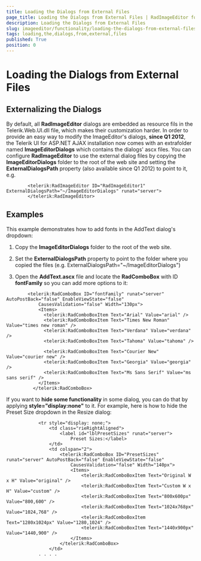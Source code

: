 ```yaml
---
title: Loading the Dialogs from External Files
page_title: Loading the Dialogs from External Files | RadImageEditor for ASP.NET AJAX Documentation
description: Loading the Dialogs from External Files
slug: imageeditor/functionality/loading-the-dialogs-from-external-files
tags: loading,the,dialogs,from,external,files
published: True
position: 0
---
```


# Loading the Dialogs from External Files



## Externalizing the Dialogs

By default, all **RadImageEditor** dialogs are embedded as resource fils in the Telerik.Web.UI.dll file, which makes their customization harder. In order to provide an easy way to modify the ImageEditor's dialogs, **since Q1 2012**, the Telerik UI for ASP.NET AJAX installation now comes with an extrafolder named **ImageEditorDialogs** which contains the dialogs' ascx files. You can configure **RadImageEditor** to use the external dialog files by copying the **ImageEditorDialogs** folder to the root of the web site and setting the **ExternalDialogsPath** property (also available since Q1 2012) to point to it, e.g.

````ASPNET
	    <telerik:RadImageEditor ID="RadImageEditor1" ExternalDialogsPath="~/ImageEditorDialogs" runat="server">
	    </telerik:RadImageEditor>
````



## Examples

This example demonstrates how to add fonts in the AddText dialog's dropdown:

1. Copy the **ImageEditorDialogs** folder to the root of the web site.

1. Set the **ExternalDialogsPath** property to point to the folder where you copied the files (e.g. ExternalDialogsPath="~/ImageEditorDialogs")

1. Open the **AddText.ascx** file and locate the **RadComboBox** with ID **fontFamily** so you can add more options to it:

````ASPNET
	    <telerik:RadComboBox ID="fontFamily" runat="server" AutoPostBack="false" EnableViewState="false"
	        CausesValidation="false" Width="130px">
	        <Items>
	          <telerik:RadComboBoxItem Text="Arial" Value="arial" />
	          <telerik:RadComboBoxItem Text="Times New Roman" Value="times new roman" />
	          <telerik:RadComboBoxItem Text="Verdana" Value="verdana" />
	          <telerik:RadComboBoxItem Text="Tahoma" Value="tahoma" />
	
	          <telerik:RadComboBoxItem Text="Courier New" Value="courier new" />
	          <telerik:RadComboBoxItem Text="Georgia" Value="georgia" />
	          <telerik:RadComboBoxItem Text="Ms Sans Serif" Value="ms sans serif" />
	        </Items>
	      </telerik:RadComboBox>
````





If you want to **hide some functionality** in some dialog, you can do that by applying **style="display:none"** to it. For example, here is how to hide the Preset Size dropdown in the Resize dialog:

````ASPNET
	        <tr style="display: none;">
	            <td class="rieRightAligned">
	                <label id="lblPresetSizes" runat="server">
	                    Preset Sizes:</label>
	            </td>
	            <td colspan="2">
	                <telerik:RadComboBox ID="PresetSizes" runat="server" AutoPostBack="false" EnableViewState="false"
	                    CausesValidation="false" Width="140px">
	                    <Items>
	                        <telerik:RadComboBoxItem Text="Original W x H" Value="original" />
	                        <telerik:RadComboBoxItem Text="Custom W x H" Value="custom" />
	                        <telerik:RadComboBoxItem Text="800x600px" Value="800,600" />
	                        <telerik:RadComboBoxItem Text="1024x768px" Value="1024,768" />
	                        <telerik:RadComboBoxItem Text="1280x1024px" Value="1280,1024" />
	                        <telerik:RadComboBoxItem Text="1440x900px" Value="1440,900" />
	                    </Items>
	                </telerik:RadComboBox>
	            </td>
	        . . . . 
````


